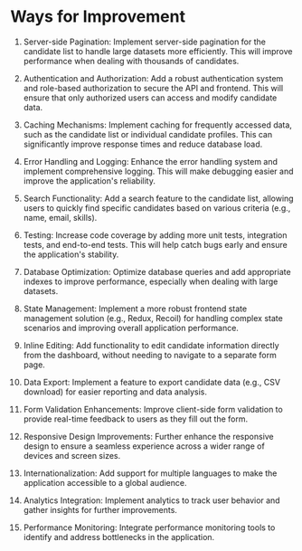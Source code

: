 # Ways for Improvement

1. Server-side Pagination:
   Implement server-side pagination for the candidate list to handle large datasets more efficiently. This will improve performance when dealing with thousands of candidates.

2. Authentication and Authorization:
   Add a robust authentication system and role-based authorization to secure the API and frontend. This will ensure that only authorized users can access and modify candidate data.

3. Caching Mechanisms:
   Implement caching for frequently accessed data, such as the candidate list or individual candidate profiles. This can significantly improve response times and reduce database load.

4. Error Handling and Logging:
   Enhance the error handling system and implement comprehensive logging. This will make debugging easier and improve the application's reliability.

5. Search Functionality:
   Add a search feature to the candidate list, allowing users to quickly find specific candidates based on various criteria (e.g., name, email, skills).

6. Testing:
   Increase code coverage by adding more unit tests, integration tests, and end-to-end tests. This will help catch bugs early and ensure the application's stability.

7. Database Optimization:
   Optimize database queries and add appropriate indexes to improve performance, especially when dealing with large datasets.

8. State Management:
   Implement a more robust frontend state management solution (e.g., Redux, Recoil) for handling complex state scenarios and improving overall application performance.

9. Inline Editing:
   Add functionality to edit candidate information directly from the dashboard, without needing to navigate to a separate form page.

10. Data Export:
    Implement a feature to export candidate data (e.g., CSV download) for easier reporting and data analysis.

11. Form Validation Enhancements:
    Improve client-side form validation to provide real-time feedback to users as they fill out the form.

12. Responsive Design Improvements:
    Further enhance the responsive design to ensure a seamless experience across a wider range of devices and screen sizes.

13. Internationalization:
    Add support for multiple languages to make the application accessible to a global audience.

14. Analytics Integration:
    Implement analytics to track user behavior and gather insights for further improvements.

15. Performance Monitoring:
    Integrate performance monitoring tools to identify and address bottlenecks in the application.
